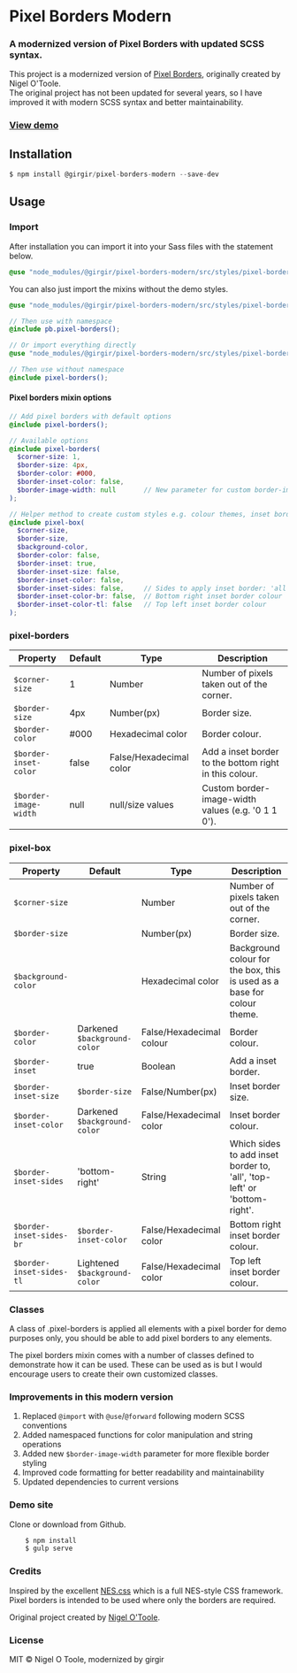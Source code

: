# Pixel Borders Modern
### A modernized version of Pixel Borders with updated SCSS syntax.

This project is a modernized version of [Pixel Borders](https://github.com/NigelOToole/pixel-borders), originally created by Nigel O'Toole.  
The original project has not been updated for several years, so I have improved it with modern SCSS syntax and better maintainability.

### [View demo](http://nigelotoole.github.io/pixel-borders/)


## Installation
```javascript
$ npm install @girgir/pixel-borders-modern --save-dev
```

## Usage

### Import

After installation you can import it into your Sass files with the statement below.

```scss
@use "node_modules/@girgir/pixel-borders-modern/src/styles/pixel-borders";
```

You can also just import the mixins without the demo styles.

```scss
@use "node_modules/@girgir/pixel-borders-modern/src/styles/pixel-borders/pixel-borders-mixins" as pb;

// Then use with namespace
@include pb.pixel-borders();

// Or import everything directly
@use "node_modules/@girgir/pixel-borders-modern/src/styles/pixel-borders/pixel-borders-mixins" as *;

// Then use without namespace
@include pixel-borders();
```

#### Pixel borders mixin options

```scss
// Add pixel borders with default options
@include pixel-borders();

// Available options
@include pixel-borders(
  $corner-size: 1,                 
  $border-size: 4px,              
  $border-color: #000,            
  $border-inset-color: false,
  $border-image-width: null       // New parameter for custom border-image-width
);

// Helper method to create custom styles e.g. colour themes, inset border, highlight
@include pixel-box(
  $corner-size,
  $border-size, 
  $background-color,              
  $border-color: false,           
  $border-inset: true,            
  $border-inset-size: false,      
  $border-inset-color: false,     
  $border-inset-sides: false,     // Sides to apply inset border: 'all', 'top-left' or 'bottom-right'
  $border-inset-color-br: false,  // Bottom right inset border colour
  $border-inset-color-tl: false   // Top left inset border colour
);
```

### pixel-borders

| Property              | Default | Type                    | Description                                            |
| --------------------- | ------- | ----------------------- | ------------------------------------------------------ |
| `$corner-size`        | 1       | Number                  | Number of pixels taken out of the corner.              |
| `$border-size`        | 4px     | Number(px)              | Border size.                                           |
| `$border-color`       | \#000   | Hexadecimal color       | Border colour.                                         |
| `$border-inset-color` | false   | False/Hexadecimal color | Add a inset border to the bottom right in this colour. |
| `$border-image-width` | null    | null/size values        | Custom border-image-width values (e.g. '0 1 1 0').     |

### pixel-box

| Property                 | Default                       | Type                     | Description                                                              |
| ------------------------ | ----------------------------- | ------------------------ | ------------------------------------------------------------------------ |
| `$corner-size`           |                               | Number                  | Number of pixels taken out of the corner.                                 |
| `$border-size`           |                               | Number(px)              | Border size.                                                              |
| `$background-color`      |                               | Hexadecimal color        | Background colour for the box, this is used as a base for colour theme.  |
| `$border-color`          | Darkened `$background-color`  | False/Hexadecimal colour | Border colour.                                                           |
| `$border-inset`          | true                          | Boolean                  | Add a inset border.                                                      |
| `$border-inset-size`     | `$border-size`                | False/Number(px)         | Inset border size.                                                       |
| `$border-inset-color`    | Darkened `$background-color`  | False/Hexadecimal color  | Inset border colour.                                                     |
| `$border-inset-sides`    | 'bottom-right'                | String                   | Which sides to add inset border to, 'all', 'top-left' or 'bottom-right'. |
| `$border-inset-sides-br` | `$border-inset-color`         | False/Hexadecimal color  | Bottom right inset border colour.                                        |
| `$border-inset-sides-tl` | Lightened `$background-color` | False/Hexadecimal color  | Top left inset border colour.                                            |

### Classes

A class of .pixel-borders is applied all elements with a pixel border for demo purposes only, you should be able to add pixel borders to any elements.

The pixel borders mixin comes with a number of classes defined to demonstrate how it can be used. These can be used as is but I would encourage users to create their own customized classes.

### Improvements in this modern version

1. Replaced `@import` with `@use`/`@forward` following modern SCSS conventions
2. Added namespaced functions for color manipulation and string operations
3. Added new `$border-image-width` parameter for more flexible border styling
4. Improved code formatting for better readability and maintainability
5. Updated dependencies to current versions

### Demo site

Clone or download from Github.

```javascript
    $ npm install
    $ gulp serve
```

### Credits

Inspired by the excellent [NES.css](https://nostalgic-css.github.io/NES.css/) which is a full NES-style CSS framework. Pixel borders is intended to be used where only the borders are required.

Original project created by [Nigel O'Toole](https://github.com/NigelOToole).

### License
MIT © Nigel O Toole, modernized by girgir
